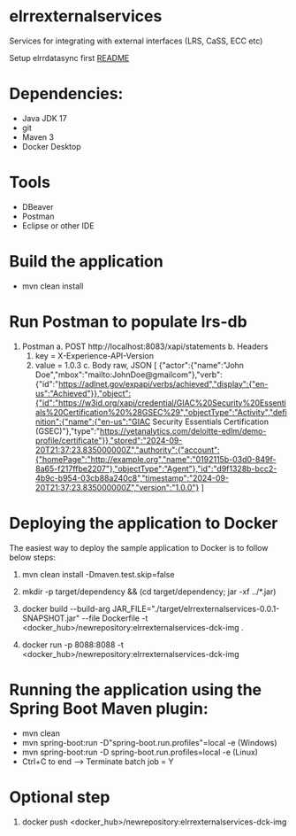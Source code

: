 # elrrexternalservices
Services for integrating with external interfaces (LRS, CaSS, ECC etc)

Setup elrrdatasync first [README](../elrrdatasync/README.md)

# Dependencies:
- Java JDK 17
- git
- Maven 3
- Docker Desktop

# Tools
- DBeaver
- Postman
- Eclipse or other IDE

# Build the application
- mvn clean install

# Run Postman to populate lrs-db
1. Postman
   a. POST http://localhost:8083/xapi/statements
   b. Headers
      1. key = X-Experience-API-Version
      2. value = 1.0.3
   c. Body raw, JSON
[
  {"actor":{"name":"John Doe","mbox":"mailto:JohnDoe@gmailcom"},"verb":{"id":"https://adlnet.gov/expapi/verbs/achieved","display":{"en-us":"Achieved"}},"object":{"id":"https://w3id.org/xapi/credential/GIAC%20Security%20Essentials%20Certification%20%28GSEC%29","objectType":"Activity","definition":{"name":{"en-us":"GIAC Security Essentials Certification (GSEC)"},"type":"https://yetanalytics.com/deloitte-edlm/demo-profile/certificate"}},"stored":"2024-09-20T21:37:23.835000000Z","authority":{"account":{"homePage":"http://example.org","name":"0192115b-03d0-849f-8a65-f217ffbe2207"},"objectType":"Agent"},"id":"d9f1328b-bcc2-4b9c-b954-03cb88a240c8","timestamp":"2024-09-20T21:37:23.835000000Z","version":"1.0.0"}
]

# Deploying the application to Docker 
The easiest way to deploy the sample application to Docker is to follow below steps:

1. mvn clean install -Dmaven.test.skip=false

2. mkdir -p target/dependency && (cd target/dependency; jar -xf ../*.jar)

3. docker build --build-arg JAR_FILE="./target/elrrexternalservices-0.0.1-SNAPSHOT.jar" --file Dockerfile -t <docker_hub>/newrepository:elrrexternalservices-dck-img .

4. docker run -p 8088:8088 -t <docker_hub>/newrepository:elrrexternalservices-dck-img

# Running the application using the Spring Boot Maven plugin: 
- mvn clean
- mvn spring-boot:run -D"spring-boot.run.profiles"=local -e (Windows)
- mvn spring-boot:run -D spring-boot.run.profiles=local -e  (Linux)
- Ctrl+C to end --> Terminate batch job = Y

# Optional step 
1. docker push <docker_hub>/newrepository:elrrexternalservices-dck-img